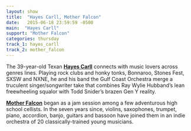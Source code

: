 ```yaml
---
layout: show
title:  "Hayes Carll, Mother Falcon"
date:   2015-06-18 23:59:59 -0500
main:  "Hayes Carll"
support: "Mother Falcon"
categories: thursday
track_1: hayes_carll
track_2: mother_falcon
---
```


The 39-year-old Texan **[Hayes Carll](http://hayescarll.com "Hayes Carll")** connects with music lovers across genres lines. Playing rock clubs and honky tonks, Bonnaroo, Stones Fest, SXSW and NXNE, he and his band the Gulf Coast Orchestra merge a truculent singer/songwriter take that combines Ray Wylie Hubband’s lean freewheeling squalor with Todd Snider’s brazen Gen Y reality.

**[Mother Falcon](http://motherfalcon.com "Mother Falcon")** began as a jam session among a few adventurous high school cellists. In the seven years since, violins, saxophones, trumpet, piano, accordion, banjo, guitars and bassoon have joined them in an indie orchestra of 20 classically-trained young musicians.